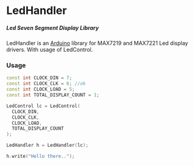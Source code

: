 # LedHandler
##### Led Seven Segment Display Library

LedHandler is an [Arduino](http://arduino.cc) library for MAX7219 and MAX7221 Led display drivers.
With usage of LedControl.

### Usage

```cpp
const int CLOCK_DIN = 7;
const int CLOCK_CLK = 6; //ok
const int CLOCK_LOAD = 5;
const int TOTAL_DISPLAY_COUNT = 1;

LedControl lc = LedControl(
  CLOCK_DIN,
  CLOCK_CLK,
  CLOCK_LOAD,
  TOTAL_DISPLAY_COUNT
);

LedHandler h = LedHandler(lc);

h.write("Hello there..");

```


